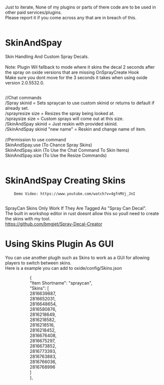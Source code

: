 Just to iterate, None of my plugins or parts of there code are to be used in other paid services/plugins.<br>
Please report it if you come across any that are in breach of this.<br><br>

# SkinAndSpay
Skin Handling And Custom Spray Decals.<br><br>
Note: Plugin Wil fallback to mode where it skins the decal 2 seconds after the spray on oxide versions that are missing OnSprayCreate Hook<br>
Make sure you dont move for the 3 seconds it takes when using oxide version 2.0.5532.0.<br><br>

//Chat commands
<br>
        /Spray skinid                  =   Sets spraycan to use custom skinid or returns to default if already set.<br>
        /sprayresize size              =   Resizes the spray being looked at.<br>
        /spraysize size                =   Custom sprays will come out at this size.<br>
        /SkinAndSpay skinid            =   Just reskin with provided skinid.<br>
        /SkinAndSpay skinid "new name" =   Reskin and change name of item.<br>
        <br>
//Permission to use command<br>
        SkinAndSpay.use    (To Chance Spray Skins)<br>
        SkinAndSpay.skin   (To Use the Chat Command To Skin Items)<br>
        SkinAndSpay.size   (To Use the Resize Commands)<br><br>
        
# SkinAndSpay Creating Skins
        Demo Video: https://www.youtube.com/watch?v=4gfnMVj_JnI
<br>SprayCan Skins Only Work If They Are Tagged As "Spray Can Decal".<br>
The built in workshop editor in rust doesnt allow this so youll need to create the skins with my tool.<br>
https://github.com/bmgjet/Spray-Decal-Creator

# Using Skins Plugin As GUI
You can use another plugih such as Skins to work as a GUI for allowing players to switch between skins.<br>
Here is a example you can add to oxide/config/Skins.json<br>
<p style="padding-left: 80px;">{<br />"Item Shortname": "spraycan",<br />"Skins": [<br />2816639887,<br />2816652031,<br />2816648654,<br />2816580876,<br />2816218649,<br />2816218582,<br />2816218516,<br />2816218452,<br />2816676408,<br />2816675297,<br />2816673852,<br />2816773393,<br />2816763883,<br />2816766036,<br />2816768996<br />]<br />},</p>

